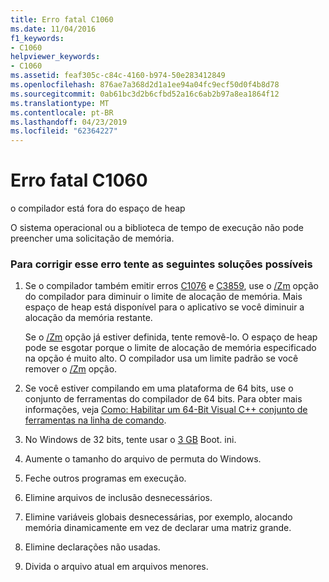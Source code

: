 ```yaml
---
title: Erro fatal C1060
ms.date: 11/04/2016
f1_keywords:
- C1060
helpviewer_keywords:
- C1060
ms.assetid: feaf305c-c84c-4160-b974-50e283412849
ms.openlocfilehash: 876ae7a368d2d1a1ee94a04fc9ecf50d0f4b8d78
ms.sourcegitcommit: 0ab61bc3d2b6cfbd52a16c6ab2b97a8ea1864f12
ms.translationtype: MT
ms.contentlocale: pt-BR
ms.lasthandoff: 04/23/2019
ms.locfileid: "62364227"
---
```

# <a name="fatal-error-c1060"></a>Erro fatal C1060

o compilador está fora do espaço de heap

O sistema operacional ou a biblioteca de tempo de execução não pode preencher uma solicitação de memória.

### <a name="to-fix-this-error-try-the-following-possible-solutions"></a>Para corrigir esse erro tente as seguintes soluções possíveis

1. Se o compilador também emitir erros [C1076](../../error-messages/compiler-errors-1/fatal-error-c1076.md) e [C3859](../../error-messages/compiler-errors-2/compiler-error-c3859.md), use o [/Zm](../../build/reference/zm-specify-precompiled-header-memory-allocation-limit.md) opção do compilador para diminuir o limite de alocação de memória. Mais espaço de heap está disponível para o aplicativo se você diminuir a alocação da memória restante.

   Se o [/Zm](../../build/reference/zm-specify-precompiled-header-memory-allocation-limit.md) opção já estiver definida, tente removê-lo. O espaço de heap pode se esgotar porque o limite de alocação de memória especificado na opção é muito alto. O compilador usa um limite padrão se você remover o [/Zm](../../build/reference/zm-specify-precompiled-header-memory-allocation-limit.md) opção.

1. Se você estiver compilando em uma plataforma de 64 bits, use o conjunto de ferramentas do compilador de 64 bits. Para obter mais informações, veja [Como: Habilitar um 64-Bit Visual C++ conjunto de ferramentas na linha de comando](../../build/how-to-enable-a-64-bit-visual-cpp-toolset-on-the-command-line.md).

1. No Windows de 32 bits, tente usar o [3 GB](https://support.microsoft.com/help/833721/available-switch-options-for-the-windows-xp-and-the-windows-server-200) Boot. ini.

1. Aumente o tamanho do arquivo de permuta do Windows.

1. Feche outros programas em execução.

1. Elimine arquivos de inclusão desnecessários.

1. Elimine variáveis globais desnecessárias, por exemplo, alocando memória dinamicamente em vez de declarar uma matriz grande.

1. Elimine declarações não usadas.

9. Divida o arquivo atual em arquivos menores.